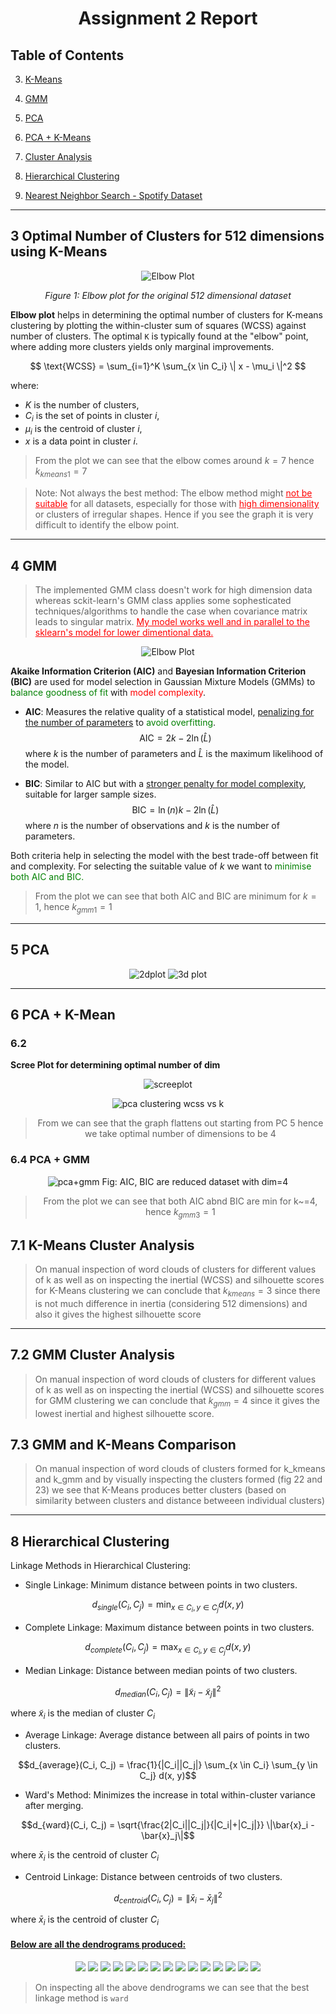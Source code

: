 <center>

# **Assignment 2 Report**

</center>

## **Table of Contents**
3. [K-Means](#KMeans)

4. [GMM](#GMM)

5. [PCA](#PCA)
 
6. [PCA + K-Means](#PCAKMeans)

7. [Cluster Analysis](#ClusterAnalysis)
  
8. [Hierarchical Clustering](#HC)
 
9. [Nearest Neighbor Search - Spotify Dataset](#Spotify)

---

<p id = "KMeans"> </p>

<p id = "ElbowPlot512"> </p>

## **3 Optimal Number of Clusters for 512 dimensions using K-Means**

<center>

![Elbow Plot](../2/figures/wcss_vs_k_plot_q1.png)

*Figure 1: Elbow plot for the original 512 dimensional dataset*

</center>

**Elbow plot** helps in determining the optimal number of clusters for K-means clustering by plotting the within-cluster sum of squares (WCSS) against number of clusters. The optimal `K` is typically found at the "elbow" point, where adding more clusters yields only marginal improvements.

$$ \text{WCSS} = \sum_{i=1}^K \sum_{x \in C_i} \| x - \mu_i \|^2 $$

where:
- $K$ is the number of clusters,
- $C_i$ is the set of points in cluster $i$,
- $\mu_i$ is the centroid of cluster $i$,
- $x$ is a data point in cluster $i$.

> From the plot we can see that the elbow comes around $k = 7$ hence $k_{kmeans1} = 7$

>Note: Not always the best method: The elbow method might <span style="color: red;"><u>not be suitable</u></span> for all datasets, especially for those with <span style="color: red;"><u>high dimensionality</u></span> or clusters of irregular shapes. Hence if you see the graph it is very difficult to identify the elbow point.
---

<p id="GMM"></p>


## **4 GMM**
>The implemented GMM class doesn't work for high dimension data whereas  sckit-learn's GMM class applies some sophesticated techniques/algorithms to handle the case when covariance matrix leads to singular matrix. <span style="color: red;"><u>My model works well and in parallel to the sklearn's model for lower dimentional data.</u></span>
<center>

![Elbow Plot](../2/figures/gmm_aic_bic_vs_k.png)
</center>

**Akaike Information Criterion (AIC)** and **Bayesian Information Criterion (BIC)** are used for model selection in Gaussian Mixture Models (GMMs) to <span style="color: green;">balance goodness of fit</span> with <span style="color: red;">model complexity</span>.

- **AIC**: Measures the relative quality of a statistical model, <u>penalizing for the number of parameters</u> to <span style="color: green;">avoid overfitting</span>.
  $$\text{AIC} = 2k - 2 \ln(\hat{L})$$
  where $k$ is the number of parameters and $\hat{L}$ is the maximum likelihood of the model.

- **BIC**: Similar to AIC but with a <u>stronger penalty for model complexity</u>, suitable for larger sample sizes.
  $$\text{BIC} = \ln(n)k - 2 \ln(\hat{L})$$
  where $n$ is the number of observations and $k$ is the number of parameters.

Both criteria help in selecting the model with the best trade-off between fit and complexity. For selecting the suitable value of $k$ we want to <span style="color: green;">minimise both AIC and BIC.</span>

> From the plot we can see that both AIC and BIC are minimum for $k = 1$, hence $k_{gmm1} = 1$


---

<p id="PCA"></p>

## **5 PCA**
<center>

![2dplot](../2/figures/pca_2d.png)
![3d plot](../2/figures/pca_3d.jpeg)
</center>

---

<p id="PCAKMeans"></p>


## **6 PCA + K-Mean**

### **6.2**
**Scree Plot for determining optimal number of dim**
<center>

![screeplot](../2/figures/spotify_screen_plot.png)

![pca clustering wcss vs k](../2/figures/pca_clustering_wcss_vs_k_6_2.png)
> From  we can see that the graph flattens out starting from PC 5 hence we take optimal number of dimensions to be 4
</center>

### **6.4 PCA + GMM**
<center>

![pca+gmm](../2/figures/pca_gmm_aic_bic_vs_k_6_4.png)
Fig: AIC, BIC are reduced dataset with dim=4
> From the plot we can see that both AIC abnd BIC are min for k~=4, hence $k_{gmm3}=1$
</center> 

<p id="ClusterAnalysis"></p>


## 7.1 K-Means Cluster Analysis
> On manual inspection of word clouds of clusters for different values of k as well as on inspecting the inertial (WCSS) and silhouette scores for K-Means clustering we can conclude that $k_{kmeans}=3$ since there is not much difference in inertia (considering 512 dimensions) and also it gives the highest silhouette score

---



## 7.2 GMM Cluster Analysis


> On manual inspection of word clouds of clusters for different values of k as well as on inspecting the inertial (WCSS) and silhouette scores for GMM clustering we can conclude that $k_{gmm}=4$ since it gives the lowest inertial and highest silhouette score.



## 7.3 GMM and K-Means Comparison
> On manual inspection of word clouds of clusters formed for k_kmeans and k_gmm and by visually inspecting the clusters formed (fig 22 and 23) we see that K-Means produces better clusters (based on similarity between clusters and distance betweeen individual clusters)

---

<p id="HC"> </p>

## 8 Hierarchical Clustering
Linkage Methods in Hierarchical Clustering:
- Single Linkage: Minimum distance between points in two clusters.

$$d_{single}(C_i, C_j) = \min_{x \in C_i, y \in C_j} d(x, y)$$

- Complete Linkage: Maximum distance between points in two clusters.

$$d_{complete}(C_i, C_j) = \max_{x \in C_i, y \in C_j} d(x, y)$$

- Median Linkage: Distance between median points of two clusters.

$$d_{median}(C_i, C_j) = \|\tilde{x}_i - \tilde{x}_j\|^2$$

where $\tilde{x}_i$ is the median of cluster $C_i$

- Average Linkage: Average distance between all pairs of points in two clusters.

$$d_{average}(C_i, C_j) = \frac{1}{|C_i||C_j|} \sum_{x \in C_i} \sum_{y \in C_j} d(x, y)$$

- Ward's Method: Minimizes the increase in total within-cluster variance after merging.

$$d_{ward}(C_i, C_j) = \sqrt{\frac{2|C_i||C_j|}{|C_i|+|C_j|}} \|\bar{x}_i - \bar{x}_j\|$$

where $\bar{x}_i$ is the centroid of cluster $C_i$

- Centroid Linkage: Distance between centroids of two clusters.

$$d_{centroid}(C_i, C_j) = \|\bar{x}_i - \bar{x}_j\|^2$$

where $\bar{x}_i$ is the centroid of cluster $C_i$

<p id="Dendrograms"> </p>

#### <u>Below are all the dendrograms produced:</u>

<center>

![](../2/figures/hc_dgm_metric=cosine_method=average.png)
![](../2/figures/hc_dgm_metric=cosine_method=complete.png)
![](../2/figures/hc_dgm_metric=cosine_method=single.png)
![](../2/figures/hc_dgm_metric=cosine_method=weighted.png)
![](../2/figures/hc_dgm_metric=euclidean_method=average.png)
![](../2/figures/hc_dgm_metric=euclidean_method=centroid.png)
![](../2/figures/hc_dgm_metric=euclidean_method=complete.png)
![](../2/figures/hc_dgm_metric=euclidean_method=median.png)
![](../2/figures/hc_dgm_metric=euclidean_method=single.png)
![](../2/figures/hc_dgm_metric=euclidean_method=ward.png)
![](../2/figures/hc_dgm_metric=euclidean_method=weighted.png)
![](../2/figures/hc_dgm_metric=minkowski_method=average.png)
![](../2/figures/hc_dgm_metric=minkowski_method=complete.png)
![](../2/figures/hc_dgm_metric=minkowski_method=single.png)
![](../2/figures/hc_dgm_metric=minkowski_method=weighted.png)

</center>

> On inspecting all the above dendrograms we can see that the best linkage method is `ward`
